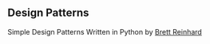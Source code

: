 ## Design Patterns 
Simple Design Patterns Written in Python by [Brett Reinhard](https://github.com/BaReinhard)